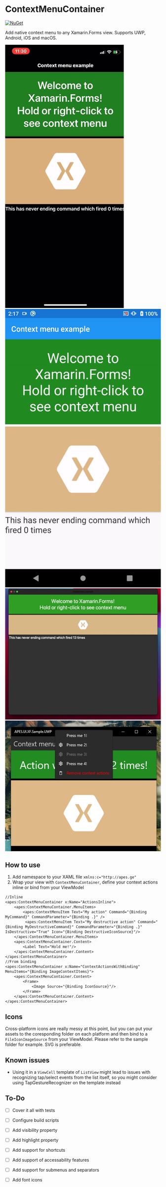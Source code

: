 # ContextMenuContainer
[![NuGet](https://img.shields.io/nuget/v/ContextMenuContainer.svg?style=flat)](https://www.nuget.org/packages/ContextMenuContainer/)

Add native context menu to any Xamarin.Forms view. Supports UWP, Android, iOS and macOS.

![iOS](img/ios.gif)
![Android](img/android.gif)
![Mac](img/macos.gif)
![UWP](img/uwp.png)
## How to use
1. Add namespace to your XAML file 
    `xmlns:c="http://apes.ge"`
2. Wrap your view with `ContextMenuContainer`, define your context actions inline or bind from your ViewModel
```
//Inline
<apes:ContextMenuContainer x:Name="ActionsInline">
    <apes:ContextMenuContainer.MenuItems>
        <apes:ContextMenuItem Text="My action" Command="{Binding MyCommand}" CommandParameter="{Binding .}" />
         <apes:ContextMenuItem Text="My destructive action" Command="{Binding MyDestructiveCommand}" CommandParameter="{Binding .}" IsDestructive="True" Icon="{Binding DestructiveIconSource}"/>
    </apes:ContextMenuContainer.MenuItems>
    <apes:ContextMenuContainer.Content>
        <Label Text="Hold me!"/>
    </apes:ContextMenuContainer.Content>
</apes:ContextMenuContainer>
//From binding
<apes:ContextMenuContainer x:Name="ContextActionsWithBinding" MenuItems="{Binding ImageContextItems}">
    <apes:ContextMenuContainer.Content>
        <Frame>
            <Image Source="{Binding IconSource}"/>
        </Frame>
    </apes:ContextMenuContainer.Content>
</apes:ContextMenuContainer>
```

## Icons 
Cross-platform icons are really messy at this point, but you can put your assets to the coresponding folder on each platform and then bind to a `FileIconImageSource` from your ViewModel. Please refer to the sample folder for example. SVG is preferable.
## Known issues 
- Using it in a `ViewCell` template of `ListView` might lead to issues with recognizing tap/select events from the list itself, so you might consider using TapGestureRecognizer on the template instead

## To-Do
- [ ] Cover it all with tests
- [ ] Configure build scripts
- [ ] Add visibility property 
- [ ] Add highlight property 
- [ ] Add support for shortcuts 
- [ ] Add support of accessability features
- [ ] Add support for submenus and separators
- [ ] Add font icons



